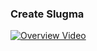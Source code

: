### Create Slugma
[![Overview Video](https://img.youtube.com/vi/F7NfV3F63kc/0.jpg)](https://www.youtube.com/watch?v=F7NfV3F63kc)
